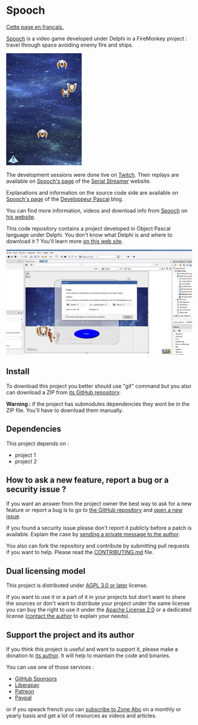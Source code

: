 # Spooch

[Cette page en français.](LISEZMOI.md)

[Spooch](https://spooch.gamolf.fr/) is a video game developed under Delphi in a FireMonkey project : travel through space avoiding enemy fire and ships.

![while playing Spooch (screen capture)](design/Spooch-203x300.jpg)

The development sessions were done live on [Twitch](https://www.twitch.tv/patrickpremartin). Their replays are available on [Spooch's page](https://serialstreameur.fr/jv-spooch.php) of the [Serial Streamer](https://serialstreameur.fr/) website.

Explanations and information on the source code side are available on [Spooch's page](https://developpeur-pascal.fr/spooch.html) of the [Developpeur Pascal](https://developpeur-pascal.fr/) blog.

You can find more information, videos and download info from [Spooch](https://spooch.gamolf.fr/) on [his website](https://spooch.gamolf.fr/).

This code repository contains a project developed in Object Pascal language under Delphi. You don't know what Delphi is and where to download it ? You'll learn more [on this web site](https://delphi-resources.developpeur-pascal.fr/).

![Spooch in Delphi editor (screen capture)](design/Spooch-500x282.jpg)

## Install

To download this project you better should use "git" command but you also can download a ZIP from [its GitHub repository](https://github.com/DeveloppeurPascal/Spooch).

**Warning :** if the project has submodules dependencies they wont be in the ZIP file. You'll have to download them manually.

## Dependencies

This project depends on :

* project 1
* project 2

## How to ask a new feature, report a bug or a security issue ?

If you want an answer from the project owner the best way to ask for a new feature or report a bug is to go to [the GitHub repository](https://github.com/DeveloppeurPascal/Spooch) and [open a new issue](https://github.com/DeveloppeurPascal/Spooch/issues).

If you found a security issue please don't report it publicly before a patch is available. Explain the case by [sending a private message to the author](https://developpeur-pascal.fr/nous-contacter.php).

You also can fork the repository and contribute by submitting pull requests if you want to help. Please read the [CONTRIBUTING.md](CONTRIBUTING.md) file.

## Dual licensing model

This project is distributed under [AGPL 3.0 or later](https://choosealicense.com/licenses/agpl-3.0/) license.

If you want to use it or a part of it in your projects but don't want to share the sources or don't want to distribute your project under the same license you can buy the right to use it under the [Apache License 2.0](https://choosealicense.com/licenses/apache-2.0/) or a dedicated license ([contact the author](https://developpeur-pascal.fr/nous-contacter.php) to explain your needs).

## Support the project and its author

If you think this project is useful and want to support it, please make a donation to [its author](https://github.com/DeveloppeurPascal). It will help to maintain the code and binaries.

You can use one of those services :

* [GitHub Sponsors](https://github.com/sponsors/DeveloppeurPascal)
* [Liberapay](https://liberapay.com/PatrickPremartin)
* [Patreon](https://www.patreon.com/patrickpremartin)
* [Paypal](https://www.paypal.com/paypalme/patrickpremartin)

or if you speack french you can [subscribe to Zone Abo](https://zone-abo.fr/nos-abonnements.php) on a monthly or yearly basis and get a lot of resources as videos and articles.

